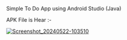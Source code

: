 Simple To Do App using Android Studio (Java)

APK File is Hear :- <a href="https://drive.google.com/file/d/1qC4MA79fB1HKvS4iD6sgx71t08QJuh3O/view?usp=sharing">

![Screenshot_20240522-103510](https://github.com/SanchithaUdana/Life-List/assets/109952575/35e2c270-549f-4ede-978b-d2c741dc893e)
